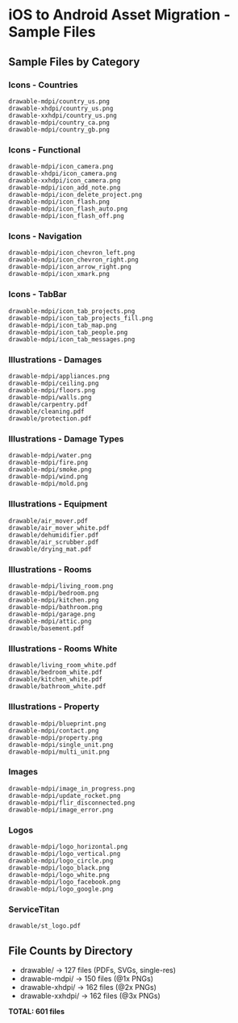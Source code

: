 # iOS to Android Asset Migration - Sample Files

## Sample Files by Category

### Icons - Countries
```
drawable-mdpi/country_us.png
drawable-xhdpi/country_us.png
drawable-xxhdpi/country_us.png
drawable-mdpi/country_ca.png
drawable-mdpi/country_gb.png
```

### Icons - Functional
```
drawable-mdpi/icon_camera.png
drawable-xhdpi/icon_camera.png
drawable-xxhdpi/icon_camera.png
drawable-mdpi/icon_add_note.png
drawable-mdpi/icon_delete_project.png
drawable-mdpi/icon_flash.png
drawable-mdpi/icon_flash_auto.png
drawable-mdpi/icon_flash_off.png
```

### Icons - Navigation
```
drawable-mdpi/icon_chevron_left.png
drawable-mdpi/icon_chevron_right.png
drawable-mdpi/icon_arrow_right.png
drawable-mdpi/icon_xmark.png
```

### Icons - TabBar
```
drawable-mdpi/icon_tab_projects.png
drawable-mdpi/icon_tab_projects_fill.png
drawable-mdpi/icon_tab_map.png
drawable-mdpi/icon_tab_people.png
drawable-mdpi/icon_tab_messages.png
```

### Illustrations - Damages
```
drawable-mdpi/appliances.png
drawable-mdpi/ceiling.png
drawable-mdpi/floors.png
drawable-mdpi/walls.png
drawable/carpentry.pdf
drawable/cleaning.pdf
drawable/protection.pdf
```

### Illustrations - Damage Types
```
drawable-mdpi/water.png
drawable-mdpi/fire.png
drawable-mdpi/smoke.png
drawable-mdpi/wind.png
drawable-mdpi/mold.png
```

### Illustrations - Equipment
```
drawable/air_mover.pdf
drawable/air_mover_white.pdf
drawable/dehumidifier.pdf
drawable/air_scrubber.pdf
drawable/drying_mat.pdf
```

### Illustrations - Rooms
```
drawable-mdpi/living_room.png
drawable-mdpi/bedroom.png
drawable-mdpi/kitchen.png
drawable-mdpi/bathroom.png
drawable-mdpi/garage.png
drawable-mdpi/attic.png
drawable/basement.pdf
```

### Illustrations - Rooms White
```
drawable/living_room_white.pdf
drawable/bedroom_white.pdf
drawable/kitchen_white.pdf
drawable/bathroom_white.pdf
```

### Illustrations - Property
```
drawable-mdpi/blueprint.png
drawable-mdpi/contact.png
drawable-mdpi/property.png
drawable-mdpi/single_unit.png
drawable-mdpi/multi_unit.png
```

### Images
```
drawable-mdpi/image_in_progress.png
drawable-mdpi/update_rocket.png
drawable-mdpi/flir_disconnected.png
drawable-mdpi/image_error.png
```

### Logos
```
drawable-mdpi/logo_horizontal.png
drawable-mdpi/logo_vertical.png
drawable-mdpi/logo_circle.png
drawable-mdpi/logo_black.png
drawable-mdpi/logo_white.png
drawable-mdpi/logo_facebook.png
drawable-mdpi/logo_google.png
```

### ServiceTitan
```
drawable/st_logo.pdf
```

## File Counts by Directory

- drawable/ → 127 files (PDFs, SVGs, single-res)
- drawable-mdpi/ → 150 files (@1x PNGs)
- drawable-xhdpi/ → 162 files (@2x PNGs)
- drawable-xxhdpi/ → 162 files (@3x PNGs)

**TOTAL: 601 files**
